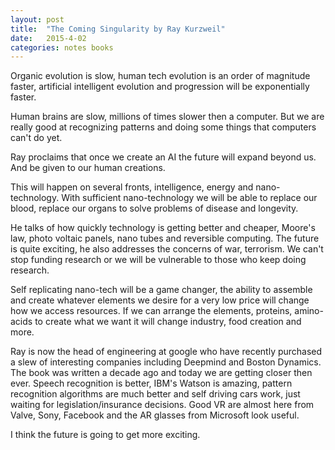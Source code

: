 ```yaml
---
layout: post
title:  "The Coming Singularity by Ray Kurzweil"
date:   2015-4-02
categories: notes books
---
```


Organic evolution is slow, human tech evolution is an order of magnitude faster, artificial intelligent evolution and progression will be exponentially faster.

Human brains are slow, millions of times slower then a computer. But we are really good at recognizing patterns and doing some things that computers can't do yet.

Ray proclaims that once we create an AI the future will expand beyond us. And be given to our human creations.

This will happen on several fronts, intelligence, energy and nano-technology.  With sufficient nano-technology we will be able to replace our blood, replace our organs to solve problems of disease and longevity.

He talks of how quickly technology is getting better and cheaper, Moore's law, photo voltaic panels, nano tubes and reversible computing.  The future is quite exciting, he also addresses the concerns of war, terrorism.  We can't stop funding research or we will be vulnerable to those who keep doing research.

Self replicating nano-tech will be a game changer, the ability to assemble and create whatever elements we desire for a very low price will change how we access resources. If we can arrange the elements, proteins, amino-acids to create what we want it will change industry, food creation and more.

Ray is now the head of engineering at google who have recently purchased a slew of interesting companies including Deepmind and Boston Dynamics. The book was written a decade ago and today we are getting closer then ever.  Speech recognition is better, IBM's Watson is amazing, pattern recognition algorithms are much better and self driving cars work, just waiting for legislation/insurance decisions. Good VR are almost here from Valve, Sony, Facebook and the AR glasses from Microsoft look useful.

I think the future is going to get more exciting.